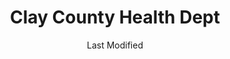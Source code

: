 ---
layout: location-page
date: Last Modified
description: "Local COVID-19 testing is available at Clay County Health Dept in Fort Gaines, Georgia, USA."
permalink: "locations/georgia/fort-gaines/clay-county-health-dept/"
tags:
  - locations
  - georgia
title: Clay County Health Dept
uniqueName: clay-county-health-dept
state: Georgia
stateAbbr: GA
hood: "Fort Gaines"
address: "147 Wilson Street"
city: "Fort Gaines"
zip: "39851"
zipsNearby: "32423 32426 32431 32440 32443 32445 32446 32447 32448 32452 31701 31702 31703 31704 31705 31706 31707 31708 31721 31709 31719 39813 31716 39817 39823 39824 39825 39826 31803 31730 39832 39834 39836 39837 31905 31995 31805 39840 39841 39842 31743 39845 39846 31806 39851 39854 39859 39861 39862 31763 31764 31814 31815 39866 39867 39870 31772 31821 39877 31779 31780 31824 31782 31825 39885 39886 31787 31832 36310 36311 36312 36005 36061 36313 36314 36010 36316 36016 36017 36317 36318 36319 36851 36859 36320 36321 36322 36362 36301 36302 36303 36304 36305 36330 36331 36027 36072 36856 36343 36344 36858 36345 36860 36346 36048 36350 36053 36351 36352 36353 36360 36361 36370 36867 36868 36869 36870 36371 36871 36875 36373 36374 36349 36375 36079 36081 36082 36089 36376" 
mapUrl: "http://maps.apple.com/?q=Clay+County+Health+Dept&address=147+Wilson+Street,Fort+Gaines,Georgia,39851"
locationType: Drive-thru
phone: "229-768-2355"
website: "https://dph.georgia.gov/locations/clay-county-health-dept"
onlineBooking: undefined
closed: undefined
closedUpdate: May 25th, 2020
notes: "By appointment only."
days: Wednesdays
hours: 2PM-4PM
ctaMessage: Learn more
ctaUrl: "https://dph.georgia.gov/locations/clay-county-health-dept"
---
